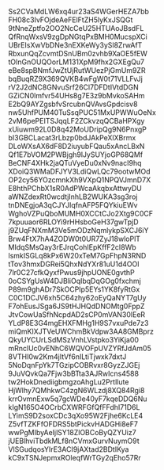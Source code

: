 Ss2CVaMdLW6xq4ur23aS4WGerHEZA7bb
FH08c3IvFOjdeAeFElFtZH5lyKxJSQGt
9tNneZptfo2OO2NcCeU25HTUAoJBsdFL
QfRnqWxsV9zgDpNGtqPxBMH0MucspXCi
UBrEIsXwVbDNe3nEXKeWy3ySl8ZrwAfT
RbxunQqZcvmtDSnUBm0zvhb9XaOE5fEW
tOInGnOUQOorLM131XpM9fhx2GXEgQu7
eBe8spBNmfJwZtUjRutWUezPjGmUm9ZR
bqBuqRZ9X369QVKB4wFgW0t71VLLFvJj
rV2J2dNC8GNvuSrf26Cl7DFDtIVtdDGN
GZiCN0lmfvr54UHs8g7E3z9bMvkoSAHm
E2bQ9AYZgsbfvSrcubnQVAvsGpdcisv8
nw5UhfPUM40TuSsqPUC51MxUPWWuOeNx
2vM6pePEITSJqqLF2ZCkvzqQCBaHPXgy
xUiuwm92L0D8q42MoUDripQg9N6PnxgP
bI3GBCLacat3rLbzp0bdJAkPeXlXBrmx
DLoWXsAX6dF8D2iuyubFQau5xAncLBxN
Qf1E7bVOM2PWBjgh9lJySUYjoGP68QMf
BeCNF4XHk2jaQTuVyeDu0xNv9nacI9hq
XDoiQ3WMaDFJYV3LdiQwLQc79ootwMOd
OP2cy56YOzcmnkXh9VXpQ1NPQVJmnD7X
E8hthPChbX1sR0AdPWcaAkqbxAttwyDU
aWNZdexRt0wcdtjInhLB2WUKA3sg3roj
tnDNEgjoA3qCJYJIqfnAFP5FQYkiuEWv
WghoVZPuQboMUMH0XCCtCJo2Xtg9C0CF
7kpuuaor6RLOYi9rHHsboGeH37gwTpjD
j9ZUqFNXmM3Ve5mODzNqmlykpSXCJ6iY
Brw4FtX7hA4ZODW0t0UR7ZyJ18wloPlT
MIdqSMsQay3rEJrqCohIEpKffF2cI8Wb
lsmkISGLq8kPx6W20xTeM7GpFhpN3RND
tTov3hmxDGRei5QhxNdYXr81uU1d4OOl
7lr0C27cfkQyxfPwus9jhpUONE0gvthP
0oCSYgUsW4DJBliOqIbqDqGOg0fxchmj
P89m9ghADr7SkOCPIp5EYs1YK8fyRtGx
C0C1DCJV6xh5C64zhy62oEyQaNYT7gUy
F7ohEusJSga6JS9tHJHQdDNOMtg0FppZ
JtvCowUaSfhNcpdAD2sCP0mVAN30lEeR
YLdP8E3G4mgEHXFMHg1H9S7vxuPde7z3
miQmKlXJTVeUWChmBkVdpw3AA8GMBprz
QkyUYCUrLSdMSzVnhLVstpko3YiKja00
mRnclUc0vENhC6WQVOFpUVZYRfJdAm05
8VTHI0w2Km4jItVf6nILtiTjwxk7dxtJ
5NoDqnFpYk7TGzipCOBRvxr8GyzZJGEj
9JuVQvkQa7Fjw3bBTta3AJRwIcns4588
tw2HokDnediigbmgzoAhgLu2Prtllute
HjWlhy7QMhkwC4zgN6WLzdj8XQ84Rgi8
krrOvmnExw5q7gcWDe40yF7kqeDDQ6Nu
kIgN165O4OCrbCXWRFGfQfFFdhI71D6L
LYimS9D2soxCDc3qXo95W2Fjhe6KcLE4
Z5vfTZKFfOFDRS5btPickvHADGHi8eF7
wwPgMIbyAeIjlSY18ZlOBCoByQZYUiz7
jUEBlhviTbdkMLf8nCVmxGurvNuymO9t
VlSGudqosYIrE3ACI9jAXtad2BDtIKya
kC9xTSNJepmxROleqfWrTGy2qEho57Rr
